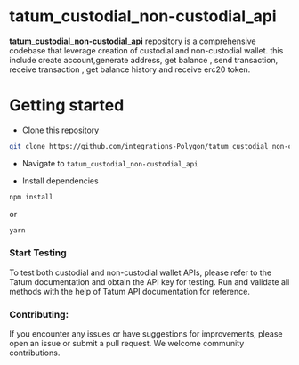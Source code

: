 # tatum_custodial_non-custodial_api
**tatum_custodial_non-custodial_api** repository is a comprehensive codebase that leverage creation of custodial and non-custodial wallet. this include create account,generate address, get balance , send transaction, receive transaction , get balance history and receive erc20 token.

# **Getting started**

- Clone this repository

```bash
git clone https://github.com/integrations-Polygon/tatum_custodial_non-custodial_wallet_api.git
```

- Navigate to `tatum_custodial_non-custodial_api`

- Install dependencies

```bash
npm install

```
or

```bash
yarn

```
### **Start Testing**

To test both custodial and non-custodial wallet APIs, please refer to the Tatum documentation and obtain the API key for testing. Run and validate all methods with the help of Tatum API documentation for reference.

### **Contributing**:

If you encounter any issues or have suggestions for improvements, please open an issue or submit a pull request. We welcome community contributions.

